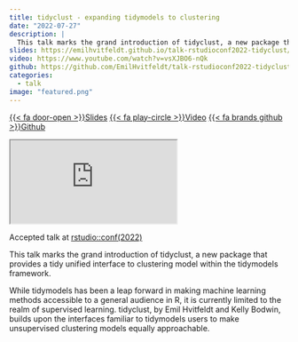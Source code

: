 ```yaml
---
title: tidyclust - expanding tidymodels to clustering
date: "2022-07-27"
description: |
  This talk marks the grand introduction of tidyclust, a new package that provides a tidy unified interface to clustering model within the tidymodels framework.
slides: https://emilhvitfeldt.github.io/talk-rstudioconf2022-tidyclust/#/section
video: https://www.youtube.com/watch?v=vsXJBO6-nQk
github: https://github.com/EmilHvitfeldt/talk-rstudioconf2022-tidyclust
categories:
  - talk
image: "featured.png"
---
```






<a href="https://emilhvitfeldt.github.io/talk-rstudioconf2022-tidyclust/#/section" class="listing-slides btn-links">{{< fa door-open >}}Slides<a>
<a href="https://www.youtube.com/watch?v=vsXJBO6-nQk" class="listing-video btn-links">{{< fa play-circle >}}Video<a>
<a href="https://github.com/EmilHvitfeldt/talk-rstudioconf2022-tidyclust" class="listing-github btn-links">{{< fa brands github >}}Github<a>
      
<iframe class="slide-deck" src="https://emilhvitfeldt.github.io/talk-rstudioconf2022-tidyclust/#/section"></iframe>

Accepted talk at [rstudio::conf(2022)](https://www.rstudio.com/conference/)

This talk marks the grand introduction of tidyclust, a new package that provides a tidy unified interface to clustering model within the tidymodels framework.

While tidymodels has been a leap forward in making machine learning methods accessible to a general audience in R, it is currently limited to the realm of supervised learning. tidyclust, by Emil Hvitfeldt and Kelly Bodwin, builds upon the interfaces familiar to tidymodels users to make unsupervised clustering models equally approachable.
